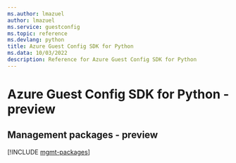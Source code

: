 ```yaml
---
ms.author: lmazuel
author: lmazuel
ms.service: guestconfig
ms.topic: reference
ms.devlang: python
title: Azure Guest Config SDK for Python
ms.data: 10/03/2022
description: Reference for Azure Guest Config SDK for Python
---
```

# Azure Guest Config SDK for Python - preview

## Management packages - preview
[!INCLUDE [mgmt-packages](guest-config-mgmt-index.md)]